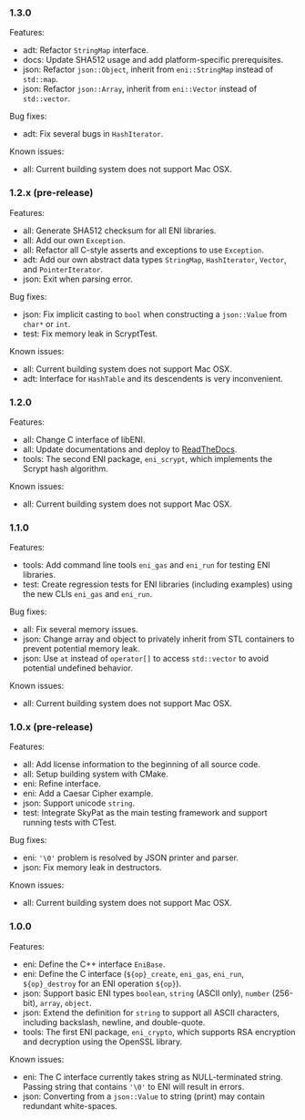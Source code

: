 ### 1.3.0

Features:
  * adt: Refactor `StringMap` interface.
  * docs: Update SHA512 usage and add platform-specific prerequisites.
  * json: Refactor `json::Object`, inherit from `eni::StringMap` instead
    of `std::map`.
  * json: Refactor `json::Array`, inherit from `eni::Vector` instead of
    `std::vector`.

Bug fixes:
  * adt: Fix several bugs in `HashIterator`.

Known issues:
  * all: Current building system does not support Mac OSX.


### 1.2.x (pre-release)

Features:
  * all: Generate SHA512 checksum for all ENI libraries.
  * all: Add our own `Exception`.
  * all: Refactor all C-style asserts and exceptions to use `Exception`.
  * adt: Add our own abstract data types `StringMap`, `HashIterator`, `Vector`,
    and `PointerIterator`.
  * json: Exit when parsing error.

Bug fixes:
  * json: Fix implicit casting to `bool` when constructing a `json::Value` from
    `char*` or `int`.
  * test: Fix memory leak in ScryptTest.

Known issues:
  * all: Current building system does not support Mac OSX.
  * adt: Interface for `HashTable` and its descendents is very inconvenient.

### 1.2.0

Features:
  * all: Change C interface of libENI.
  * all: Update documentations and deploy to [ReadTheDocs].
  * tools: The second ENI package, `eni_scrypt`, which implements the Scrypt
    hash algorithm.

Known issues:
  * all: Current building system does not support Mac OSX.

[ReadTheDocs]: https://lity.readthedocs.io/projects/libeni/


### 1.1.0

Features:
  * tools: Add command line tools `eni_gas` and `eni_run` for testing ENI
    libraries.
  * test: Create regression tests for ENI libraries (including examples)
    using the new CLIs `eni_gas` and `eni_run`.

Bug fixes:
  * all: Fix several memory issues.
  * json: Change array and object to privately inherit from STL containers
    to prevent potential memory leak.
  * json: Use `at` instead of `operator[]` to access `std::vector` to avoid
    potential undefined behavior.

Known issues:
  * all: Current building system does not support Mac OSX.


### 1.0.x (pre-release)

Features:
  * all: Add license information to the beginning of all source code.
  * all: Setup building system with CMake.
  * eni: Refine interface.
  * eni: Add a Caesar Cipher example.
  * json: Support unicode `string`.
  * test: Integrate SkyPat as the main testing framework and support running
    tests with CTest.

Bug fixes:
  * eni: `'\0'` problem is resolved by JSON printer and parser.
  * json: Fix memory leak in destructors.

Known issues:
  * all: Current building system does not support Mac OSX.


### 1.0.0

Features:
 * eni: Define the C++ interface `EniBase`.
 * eni: Define the C interface (`${op}_create`, `eni_gas`, `eni_run`,
   `${op}_destroy` for an ENI operation `${op}`).
 * json: Support basic ENI types `boolean`, `string` (ASCII only),
   `number` (256-bit), `array`, `object`.
 * json: Extend the definition for `string` to support all ASCII characters,
   including backslash, newline, and double-quote.
 * tools: The first ENI package, `eni_crypto`, which supports RSA encryption
   and decryption using the OpenSSL library.

Known issues:
 * eni: The C interface currently takes string as NULL-terminated string.
   Passing string that contains `'\0'` to ENI will result in errors.
 * json: Converting from a `json::Value` to string (print) may contain
   redundant white-spaces.
